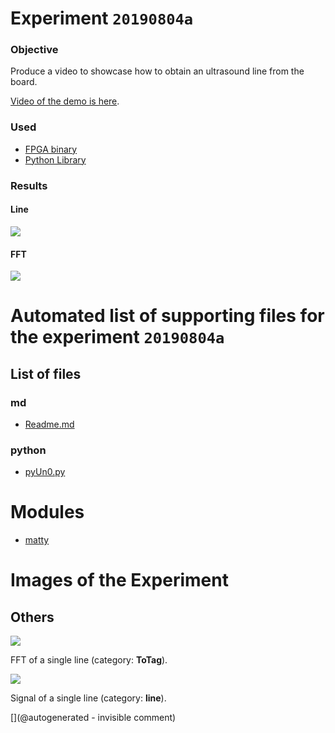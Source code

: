 # Experiment `20190804a`

### Objective

Produce a video to showcase how to obtain an ultrasound line from the board.

[Video of the demo is here](https://youtu.be/rv-Ag_TcnP8).


### Used

* [FPGA binary](https://github.com/kelu124/echomods/raw/master/matty/20190804a/un0rick_v1.1.bin)
* [Python Library](https://github.com/kelu124/echomods/blob/master/matty/20190804a/pyUn0.py)

### Results

#### Line

![](https://raw.githubusercontent.com/kelu124/echomods/master/matty/20190804a/images/20190804a-1.jpg)

#### FFT

![](https://raw.githubusercontent.com/kelu124/echomods/master/matty/20190804a/images/20190804a-1-fft.jpg)


# Automated list of supporting files for the __experiment `20190804a`__

## List of files

### md

* [Readme.md](/matty/20190804a/Readme.md)


### python

* [pyUn0.py](/matty/20190804a/pyUn0.py)





# Modules

* [matty](/matty/)




# Images of the Experiment

## Others

![](/matty/20190804a/images/20190804a-1-fft.jpg)

FFT of a single line (category: __ToTag__).

![](/matty/20190804a/images/20190804a-1.jpg)

Signal of a single line (category: __line__).










[](@autogenerated - invisible comment)
